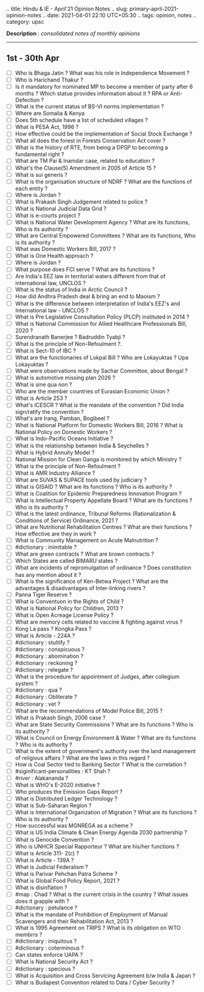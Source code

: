 .. title: Hindu & IE - April'21 Opinion Notes
.. slug: primary-april-2021-opinion-notes
.. date: 2021-04-01 22:10 UTC+05:30
.. tags: opinion, notes
.. category: upsc

**Description** : *consolidated notes of monthly opinions*

***
<!-- TEASER_END -->

## 1st - 30th Apr

- [ ] Who is Bhaga Jatin ? What was his role in Independence Movement ?
- [ ] Who is Harichand Thakur ?
- [ ] Is it mandatory for nominated MP to become a member of party after 6 months ? Which statue provides information about it ? RPA or Anti-Defection ?
- [ ] What is the current status of BS-VI norms implementation ?
- [ ] Where are Somalia & Kenya
- [ ] Does 5th schedule have a list of scheduled villages ?
- [ ] What is PESA Act, 1996 ?
- [ ] How effective could be the implementation of Social Stock Exchange ?
- [ ] What all does the forest in Forests Conservation Act cover ?
- [ ] What is the history of RTE, from being a DPSP to becoming a fundamental right ?
- [ ] What are TM Pai & Inamdar case, related to education ?
- [ ] What's the Clause(5) Amendment in 2005 of Article 15 ?
- [ ] What is sui generis ?
- [ ] What is the organisation structure of NDRF ? What are the functions of each entity ?
- [ ] Where is Jordan ?
- [ ] What is Prakash Singh Judgement related to police ?
- [ ] What is National Judicial Data Grid ?
- [ ] What is e-courts project ?
- [ ] What is National Water Development Agency ? What are its functions, Who is its authority ?
- [ ] What are Central Empowered Committees ? What are its functions, Who is its authority ?
- [ ] What was Domestic Workers Bill, 2017 ?
- [ ] What is One Health approach ?
- [ ] Where is Jordan ?
- [ ] What purpose does FCI serve ? What are its functions ?
- [ ] Are India's EEZ law in territorial waters different from that of international law, UNCLOS ?
- [ ] What is the status of India in Arctic Council ?
- [ ] How did Andhra Pradesh deal & bring an end to Maoism ?
- [ ] What is the difference between interpretation of India's EEZ's and International law - UNCLOS ?
- [ ] What is Pre Legislative Consultation Policy (PLCP) instituted in 2014 ?
- [ ] What is National Commission for Allied Healthcare Professionals Bill, 2020 ?
- [ ] Surendranath Banerjee ? Badruddin Tyabji ?
- [ ] What is the principle of Non-Refoulment ?.
- [ ] What is Sect-10 of IBC ?
- [ ] What are the functionaries of Lokpal Bill ? Who are Lokayuktas ? Upa Lokayuktas ?
- [ ] What were observations made by Sachar Committee, about Bengal ?
- [ ] What is automotive missing plan 2026 ?
- [ ] What is sine qua non ?
- [ ] Who are the member countries of Eurasian Economic Union ?
- [ ] What is Article 253 ?
- [ ] What's ICESCR ? What is the mandate of the convention ? Did India sign/ratify the convention ?
- [ ] What's are Irang, Pamban, Bogibeel ?
- [ ] What is National Platform for Domestic Workers Bill, 2016 ? What is National Policy on Domestic Workers ?
- [ ] What is Indo-Pacific Oceans Initiative ?
- [ ] What is the relationship between India & Seychelles ?
- [ ] What is Hybrid Annuity Model ?
- [ ] National Mission for Clean Ganga is monitored by which Ministry ?
- [ ] What is the principle of Non-Refoulment ?
- [ ] What is AMR Industry Alliance ?
- [ ] What are SUVAS & SUPACE tools used by judiciary ?
- [ ] What is GISAID ? What are its functions ? Who is its authority ?
- [ ] What is Coalition for Epidemic Preparedness Innovation Program ?
- [ ] What is Intellectual Property Appellate Board ? What are its functions ? Who is its authority ?
- [ ] What is the latest ordinance, Tribunal Reforms (Rationalization & Conditions of Service) Ordinance, 2021 ?
- [ ] What are Nutritional Rehabilitation Centres ? What are their functions ? How effective are they in work ?
- [ ] What is Community Management on Acute Malnutrition ?
- [ ] #dictionary : inimitable ?
- [ ] What are green contracts ? What are brown contracts ?
- [ ] Which States are called BIMARU states ?
- [ ] What are incidents of repromulgation of ordinance ? Does constitution has any mention about it ?
- [ ] What is the significance of Ken-Betwa Project ? What are the advantages & disadvantages of Inter-linking rivers ?
- [ ] Panna Tiger Reserve ?
- [ ] What is Conventuon in the Rights of Child ?
- [ ] What is National Policy for Children, 2013 ?
- [ ] What is Open Acreage License Policy ?
- [ ] What are memory cells related to vaccine & fighting against virus ?
- [ ] Kong La pass ? Kongka Pass ?
- [ ] What is Article - 224A ?
- [ ] #dictionary : stultify ?
- [ ] #dictionary : conspicuous ?
- [ ] #dictionary : abomination ?
- [ ] #dictionary : reckoning ?
- [ ] #dictionary : relegate ?
- [ ] What is the procedure for appointment of Judges, after collegium system ?
- [ ] #dictionary : qua ?
- [ ] #dictionary : Obliterate ?
- [ ] #dictionary : vet ?
- [ ] What are the recommendations of Model Police Bill, 2015 ?
- [ ] What is Prakash Singh, 2006 case ?
- [ ] What are State Security Commissions ? What are its functions ? Who is its authority ?
- [ ] What is Council on Energy Environment & Water ? What are its functions ? Who is its authority ?
- [ ] What is the extent of government's authority over the land management of religious affairs ? What are the laws in this regard ?
- [ ] How is Coal Sector tied to Banking Sector ? What is the correlation ?
- [ ] #siginificant-personalities : KT Shah ?
- [ ] #river : Alakananda ?
- [ ] What is WHO's E-2020 initiative ?
- [ ] Who produces the Emission Gaps Report ?
- [ ] What is Distributed Ledger Technology ?
- [ ] What is Sub-Saharan Region ?
- [ ] What is International Organization of Migration ? What are its functions ? Who is its authority ?
- [ ] How successful was MGNREGA as a scheme ?
- [ ] What is US India Climate & Clean Energy Agenda 2030 partnership ?
- [ ] What is Genocide Convention ?
- [ ] Who is UNHCR Special Rapporteur ? What are his/her functions ?
- [ ] What is Article 311- 2(c) ?
- [ ] What is Article - 139A ?
- [ ] What is Judicial Federalism ?
- [ ] What is Parivar Pehchan Patra Scheme ?
- [ ] What is Global Food Policy Report, 2021 ?
- [ ] What is disinflation ?
- [ ] #map : Chad ? What is the current crisis in the country ? What issues does it grapple with ?
- [ ] #dictionary : petulance ?
- [ ] What is the mandate of Prohibition of Employment of Manual Scavengers and their Rehabilitation Act, 2013 ?
- [ ] What is 1995 Agreement on TRIPS ? What is its obligation on WTO membrrs ?
- [ ] #dictionary : iniquitous ?
- [ ] #dictionary : coterminous ?
- [ ] Can states enforce UAPA ?
- [ ] What is National Security Act ?
- [ ] #dictionary : specious ?
- [ ] What is Acquisition and Cross Servicing Agreement b/w India & Japan ?
- [ ] What is Budapest Convention related to Data / Cyber Security ?